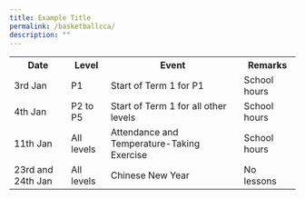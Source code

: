 ```yaml
---
title: Example Title
permalink: /basketballcca/
description: ""
---
```

<table>
  <tbody><tr>
	<th>Date</th>
    <th>Level</th>
    <th>Event</th>
    <th>Remarks</th>
  </tr>
  <tr>
    <td>3rd Jan</td>
    <td>P1</td>
    <td>Start of Term 1 for P1</td>
    <td>School hours </td>
  </tr>
  <tr>
    <td>4th Jan</td>
    <td>P2 to P5 </td>
    <td>Start of Term 1 for all other levels</td>
    <td>School hours</td>
  </tr>
  <tr>
    <td>11th Jan</td>
    <td>All levels </td>
    <td>Attendance and Temperature-Taking Exercise</td>
    <td>School hours </td>
  </tr>
  <tr>
    <td>23rd and 24th Jan</td>
    <td>All levels </td>
    <td>Chinese New Year</td>
    <td>No lessons</td>
  </tr>
  <tr>
  
  </tr>
</tbody></table>